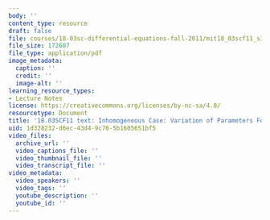 ```yaml
---
body: ''
content_type: resource
draft: false
file: courses/18-03sc-differential-equations-fall-2011/mit18_03scf11_s35_8text.pdf
file_size: 172687
file_type: application/pdf
image_metadata:
  caption: ''
  credit: ''
  image-alt: ''
learning_resource_types:
- Lecture Notes
license: https://creativecommons.org/licenses/by-nc-sa/4.0/
resourcetype: Document
title: '18.03SCF11 text: Inhomogeneous Case: Variation of Parameters Formula'
uid: 1d328232-d6ec-43d4-9c76-5b1605651bf5
video_files:
  archive_url: ''
  video_captions_file: ''
  video_thumbnail_file: ''
  video_transcript_file: ''
video_metadata:
  video_speakers: ''
  video_tags: ''
  youtube_description: ''
  youtube_id: ''
---
```

